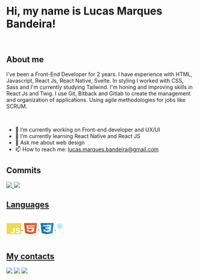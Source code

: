 ### <h1>Hi, my name is Lucas Marques Bandeira!</h1>
<br>
<h2>About me</h2>
<p>I've been a Front-End Developer for 2 years. I have experience with HTML, Javascript, React Js, React Native, Svelte. In styling I worked with CSS, Sass and I'm currently studying Tailwind. I'm honing and improving skills in React Js and Twig. I use Git, Bitback and Gitlab to create the management and organization of applications. Using agile methodologies for jobs like SCRUM.</p>

<br>

- 🔭 I’m currently working on Front-end developer and UX/UI
- 🌱 I’m currently learning React Native and React JS
- 💬 Ask me about web design
- 📫 How to reach me: lucas.marques.bandeira@gmail.com
<!--Readme Status-->
<h2>Commits</h2>
<div>
  <a href="https://github.com/lucasmarques2020">
  <img height="180em" src="https://github-readme-stats.vercel.app/api?username=lucasmarques2020&show_icons=true&theme=dark&include_all_commits=true&count_private=true"/>
  <img height="180em" src="https://github-readme-stats.vercel.app/api/top-langs/?username=lucasmarques2020&layout=compact&langs_count=7&theme=dark"/>
</div>

  <!--Icons linguagens-->
  <h2>Languages</h2>
<div style="display: inline_block"><br>
  <img align="center" alt="Lucas-Js" height="30" width="40" src="https://raw.githubusercontent.com/devicons/devicon/master/icons/javascript/javascript-plain.svg">
  <img align="center" alt="Lucas-HTML" height="30" width="40" src="https://raw.githubusercontent.com/devicons/devicon/master/icons/html5/html5-original.svg">
  <img align="center" alt="Lucas-CSS" height="30" width="40" src="https://raw.githubusercontent.com/devicons/devicon/master/icons/css3/css3-original.svg">
  <code><img height="20" src="https://raw.githubusercontent.com/github/explore/80688e429a7d4ef2fca1e82350fe8e3517d3494d/topics/react/react.png"></code>
</div>
 <!--Ref social midia-->
  <br>
  <h2>My contacts</h2>
<div> 
  <a href="https://instagram.com/lucas.marques_b" target="_blank"><img src="https://img.shields.io/badge/-Instagram-%23E4405F?style=for-the-badge&logo=instagram&logoColor=white" target="_blank"></a>
  <a href = "mailto:lucas.marques.bandeira@gmail.com"><img src="https://img.shields.io/badge/-Gmail-%23333?style=for-the-badge&logo=gmail&logoColor=white" target="_blank"></a>
  <a href="https://br.linkedin.com/in/lucas-marques-bandeira-452440113" target="_blank"><img src="https://img.shields.io/badge/-LinkedIn-%230077B5?style=for-the-badge&logo=linkedin&logoColor=white" target="_blank"></a> 
 </div>
  

